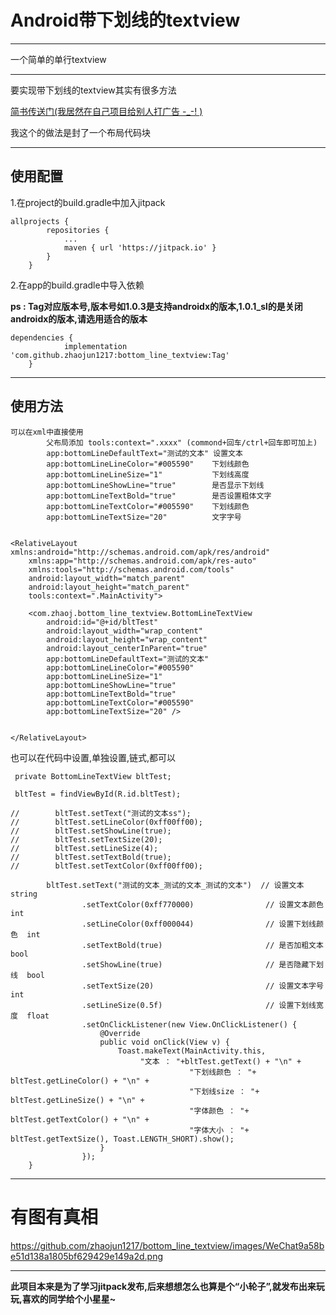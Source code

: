 # Android带下划线的textview

---

一个简单的单行textview

---
要实现带下划线的textview其实有很多方法 

[简书传送门(我居然在自己项目给别人打广告 -_-! )](https://www.jianshu.com/p/792f67f3d689)

我这个的做法是封了一个布局代码块

--- 
## 使用配置

1.在project的build.gradle中加入jitpack

```
allprojects {
		repositories {
			...
			maven { url 'https://jitpack.io' }
		}
	}
```
2.在app的build.gradle中导入依赖

**ps : Tag对应版本号,版本号如1.0.3是支持androidx的版本,1.0.1_sl的是关闭androidx的版本,请选用适合的版本**

```
dependencies {
	        implementation 'com.github.zhaojun1217:bottom_line_textview:Tag'
	}
```

--- 
## 使用方法

```
可以在xml中直接使用
        父布局添加 tools:context=".xxxx" (commond+回车/ctrl+回车即可加上)
        app:bottomLineDefaultText="测试的文本" 设置文本
        app:bottomLineLineColor="#005590"    下划线颜色
        app:bottomLineLineSize="1"           下划线高度
        app:bottomLineShowLine="true"        是否显示下划线
        app:bottomLineTextBold="true"        是否设置粗体文字
        app:bottomLineTextColor="#005590"    下划线颜色
        app:bottomLineTextSize="20"          文字字号
        
```

```
<RelativeLayout xmlns:android="http://schemas.android.com/apk/res/android"
    xmlns:app="http://schemas.android.com/apk/res-auto"
    xmlns:tools="http://schemas.android.com/tools"
    android:layout_width="match_parent"
    android:layout_height="match_parent"
    tools:context=".MainActivity">

    <com.zhaoj.bottom_line_textview.BottomLineTextView
        android:id="@+id/bltTest"
        android:layout_width="wrap_content"
        android:layout_height="wrap_content"
        android:layout_centerInParent="true"
        app:bottomLineDefaultText="测试的文本"
        app:bottomLineLineColor="#005590"
        app:bottomLineLineSize="1"
        app:bottomLineShowLine="true"
        app:bottomLineTextBold="true"
        app:bottomLineTextColor="#005590"
        app:bottomLineTextSize="20" />


</RelativeLayout>
```

也可以在代码中设置,单独设置,链式,都可以


```
 private BottomLineTextView bltTest;

 bltTest = findViewById(R.id.bltTest);

//        bltTest.setText("测试的文本ss");
//        bltTest.setLineColor(0xff00ff00);
//        bltTest.setShowLine(true);
//        bltTest.setTextSize(20);
//        bltTest.setLineSize(4);
//        bltTest.setTextBold(true);
//        bltTest.setTextColor(0xff00ff00);

        bltTest.setText("测试的文本_测试的文本_测试的文本")  // 设置文本        string
                .setTextColor(0xff770000)                // 设置文本颜色    int
                .setLineColor(0xff000044)                // 设置下划线颜色  int
                .setTextBold(true)                       // 是否加粗文本    bool
                .setShowLine(true)                       // 是否隐藏下划线  bool
                .setTextSize(20)                         // 设置文本字号    int
                .setLineSize(0.5f)                       // 设置下划线宽度  float
                .setOnClickListener(new View.OnClickListener() {
                    @Override
                    public void onClick(View v) {
                        Toast.makeText(MainActivity.this,
                             "文本 ： "+bltTest.getText() + "\n" +
                                        "下划线颜色 ： "+ bltTest.getLineColor() + "\n" +
                                        "下划线size ： "+ bltTest.getLineSize() + "\n" +
                                        "字体颜色 ： "+ bltTest.getTextColor() + "\n" +
                                        "字体大小 ： "+ bltTest.getTextSize(), Toast.LENGTH_SHORT).show();
                    }
                });
    }
```

---

# 有图有真相

https://github.com/zhaojun1217/bottom_line_textview/images/WeChat9a58be51d138a1805bf629429e149a2d.png


---

**此项目本来是为了学习jitpack发布,后来想想怎么也算是个“小轮子”,就发布出来玩玩,喜欢的同学给个小星星~**
